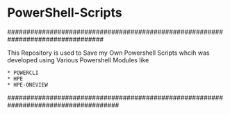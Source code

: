 # PowerShell-Scripts


#################################################################################

This Repository is used to Save my Own Powershell Scripts whcih was developed using Various Powershell Modules like 

    * POWERCLI
    * HPE
    * HPE-ONEVIEW

#####################################################################################
